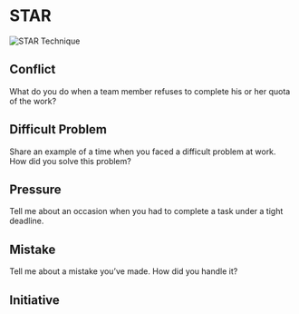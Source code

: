 # STAR
![STAR Technique](https://www.thebalancecareers.com/thmb/6_e4fjHn1jx5FqkKPgBZ_Tq6gm8=/3000x0/filters:no_upscale%28%29:max_bytes%28150000%29:strip_icc%28%29:format%28webp%29/behavioral-job-interview-questions-2061629_round2-5b4f594846e0fb005b443466.png)
## Conflict
What do you do when a team member refuses to complete his or her quota of the work?

## Difficult Problem
Share an example of a time when you faced a difficult problem at work. How did you solve this problem?

## Pressure
Tell me about an occasion when you had to complete a task under a tight deadline.

## Mistake
Tell me about a mistake you’ve made. How did you handle it?

## Initiative
<!--stackedit_data:
eyJoaXN0b3J5IjpbLTEwOTgzOTYzMDZdfQ==
-->